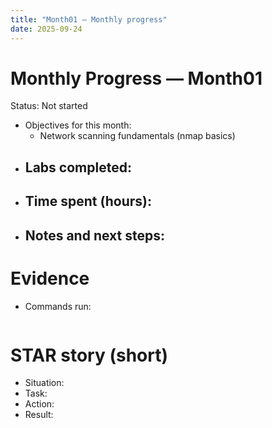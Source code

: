 ```yaml
---
title: "Month01 — Monthly progress"
date: 2025-09-24
---
```


# Monthly Progress — Month01

Status: Not started

- Objectives for this month:
  - Network scanning fundamentals (nmap basics)
- Labs completed:
  - 
- Time spent (hours):
  - 
- Notes and next steps:
  - 

# Evidence
- Commands run:
```

```

# STAR story (short)
- Situation:
- Task:
- Action:
- Result:
